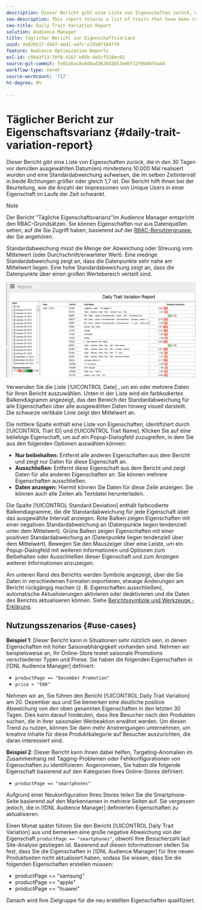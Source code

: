 ```yaml
---
description: Dieser Bericht gibt eine Liste von Eigenschaften zurück, die in den 30 Tagen vor dem/den ausgewählten Datum(en) mindestens 10.000 Mal realisiert wurden und eine Standardabweichung aufweisen, die im selben Zeitintervall in beide Richtungen größer oder gleich 1,7 ist. Der Bericht hilft Ihnen bei der Beurteilung, wie die Anzahl der Impressionen von Unique Users in einer Eigenschaft im Laufe der Zeit schwankt.
seo-description: This report returns a list of traits that have been realized at least 10,000 times in the 30 days prior to the selected date(s) and have a standard deviation greater or equal to 1.7 in either direction over the same time interval. The report helps you evaluate how the number of impressions from unique users in a trait fluctuate over time.
seo-title: Daily Trait Variation Report
solution: Audience Manager
title: Täglicher Bericht zur Eigenschaftsvarianz
uuid: 4e82bb17-d447-4ed1-a4fc-e15b0f1b47f0
feature: Audience Optimization Reports
exl-id: c84a3f13-70fb-4167-b05b-de5cf518ec03
source-git-commit: fe01ebac8c0d0ad3630d3853e0bf32f0b00f6a44
workflow-type: tm+mt
source-wordcount: '717'
ht-degree: 0%

---
```


# Täglicher Bericht zur Eigenschaftsvarianz {#daily-trait-variation-report}

Dieser Bericht gibt eine Liste von Eigenschaften zurück, die in den 30 Tagen vor dem/den ausgewählten Datum(en) mindestens 10.000 Mal realisiert wurden und eine Standardabweichung aufweisen, die im selben Zeitintervall in beide Richtungen größer oder gleich 1,7 ist. Der Bericht hilft Ihnen bei der Beurteilung, wie die Anzahl der Impressionen von Unique Users in einer Eigenschaft im Laufe der Zeit schwankt.

>[!NOTE]
>
>Der Bericht &quot;Tägliche Eigenschaftsvarianz&quot;im Audience Manager entspricht den RBAC-Grundsätzen. Sie können Eigenschaften nur aus Datenquellen sehen, auf die Sie Zugriff haben, basierend auf der [RBAC-Benutzergruppe](/help/using/features/administration/administration-overview.md), der Sie angehören.

Standardabweichung misst die Menge der Abweichung oder Streuung vom Mittelwert (oder Durchschnitt/erwarteter Wert). Eine niedrige Standardabweichung zeigt an, dass die Datenpunkte sehr nahe am Mittelwert liegen. Eine hohe Standardabweichung zeigt an, dass die Datenpunkte über einen großen Wertebereich verteilt sind.

![](assets/daily_trait_variation.png)

Verwenden Sie die Liste [!UICONTROL Date] , um ein oder mehrere Daten für Ihren Bericht auszuwählen. Unten in der Liste wird ein farbkodiertes Balkendiagramm angezeigt, das den Bereich der Standardabweichung für alle Eigenschaften über alle ausgewählten Daten hinweg visuell darstellt. Die schwarze vertikale Linie zeigt den Mittelwert an.

Die mittlere Spalte enthält eine Liste von Eigenschaften, identifiziert durch [!UICONTROL Trait ID] und [!UICONTROL Trait Name]. Klicken Sie auf eine beliebige Eigenschaft, um auf ein Popup-Dialogfeld zuzugreifen, in dem Sie aus den folgenden Optionen auswählen können:

* **Nur beibehalten:** Entfernt alle anderen Eigenschaften aus dem Bericht und zeigt nur Daten für diese Eigenschaft an.
* **Ausschließen:** Entfernt diese Eigenschaft aus dem Bericht und zeigt Daten für alle anderen Eigenschaften an. Sie können mehrere Eigenschaften ausschließen.
* **Daten anzeigen:** Hiermit können Sie Daten für diese Zeile anzeigen. Sie können auch alle Zeilen als Textdatei herunterladen.

Die Spalte [!UICONTROL Standard Deviation] enthält farbcodierte Balkendiagramme, die die Standardabweichung für jede Eigenschaft über das ausgewählte Intervall anzeigen. Rote Balken zeigen Eigenschaften mit einer negativen Standardabweichung an (Datenpunkte liegen tendenziell unter dem Mittelwert). Grüne Balken zeigen Eigenschaften mit einer positiven Standardabweichung an (Datenpunkte liegen tendenziell über dem Mittelwert). Bewegen Sie den Mauszeiger über eine Leiste, um ein Popup-Dialogfeld mit weiteren Informationen und Optionen zum Beibehalten oder Ausschließen dieser Eigenschaft und zum Anzeigen weiterer Informationen anzuzeigen.

Am unteren Rand des Berichts werden Symbole angezeigt, über die Sie Daten in verschiedenen Formaten exportieren, etwaige Änderungen am Bericht rückgängig machen (z. B. Eigenschaften ausschließen), automatische Aktualisierungen aktivieren oder deaktivieren und die Daten des Berichts aktualisieren können. Siehe [Berichtssymbole und Werkzeuge - Erklärung](../../reporting/dynamic-reports/interactive-report-technology.md#icons-tools-explained).

## Nutzungsszenarios {#use-cases}

**Beispiel 1**: Dieser Bericht kann in Situationen sehr nützlich sein, in denen Eigenschaften mit hoher Saisonabhängigkeit vorhanden sind. Nehmen wir beispielsweise an, Ihr Online-Store testet saisonale Promotions verschiedener Typen und Preise. Sie haben die folgenden Eigenschaften in [!DNL Audience Manager] definiert:

* `productPage == "December Promotion"`
* `price > "500"`

Nehmen wir an, Sie führen den Bericht [!UICONTROL Daily Trait Variation] am 20. Dezember aus und Sie bemerken eine deutliche positive Abweichung von den oben genannten Eigenschaften in den letzten 30 Tagen. Dies kann darauf hindeuten, dass Ihre Besucher nach den Produkten suchen, die in Ihrer saisonalen Werbeaktion erwähnt werden. Um diesen Trend zu nutzen, können Sie dann mehr Anstrengungen unternehmen, um kreative Inhalte für diese Produktkategorie auf Besucher auszurichten, die daran interessiert sind.

**Beispiel 2**: Dieser Bericht kann Ihnen dabei helfen, Targeting-Anomalien im Zusammenhang mit Tagging-Problemen oder Fehlkonfigurationen von Eigenschaften zu identifizieren. Angenommen, Sie haben die folgende Eigenschaft basierend auf den Kategorien Ihres Online-Stores definiert:

* `productPage == "smartphones"`

Aufgrund einer Neukonfiguration Ihres Stores teilen Sie die Smartphone-Seite basierend auf den Markennamen in mehrere Seiten auf. Sie vergessen jedoch, die in [!DNL Audience Manager] definierten Eigenschaften zu aktualisieren.

Einen Monat später führen Sie den Bericht [!UICONTROL Daily Trait Variation] aus und bemerken eine große negative Abweichung von der Eigenschaft `productPage == "smartphones"`, obwohl Ihre Besucherzahl laut Site-Analyse gestiegen ist. Basierend auf diesen Informationen stellen Sie fest, dass Sie die Eigenschaften in [!DNL Audience Manager] für Ihre neuen Produktseiten nicht aktualisiert haben, sodass Sie wissen, dass Sie die folgenden Eigenschaften erstellen müssen:

* productPage == &quot;samsung&quot;
* productPage == &quot;apple&quot;
* productPage == &quot;huawei&quot;

Danach wird Ihre Zielgruppe für die neu erstellten Eigenschaften qualifiziert.
